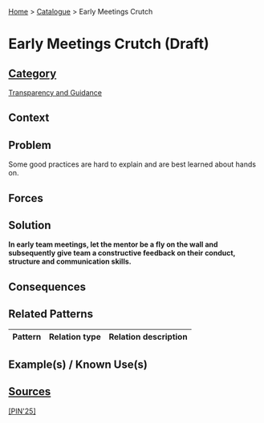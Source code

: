 [Home](../README.md) > [Catalogue](../Patterns_catalogue.md) > Early Meetings Crutch

# Early Meetings Crutch (Draft)

## [Category](categories/categories.md)

[Transparency and Guidance](categories/Transparency_and_Guidance.md)

## Context

## Problem

Some good practices are hard to explain and are best learned about hands on.

## Forces

## Solution

**In early team meetings, let the mentor be a fly on the wall and subsequently give team a constructive feedback on their conduct, structure and communication skills.**

## Consequences

## Related Patterns

|Pattern|Relation type|Relation description|
|--|--|--|
 
## Example(s) / Known Use(s) 

## [Sources](../References.md)

[[PIN'25]](publications/pin25/pin25.md)
